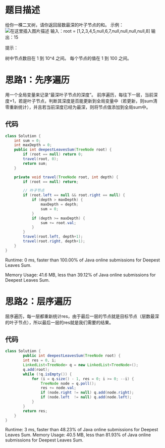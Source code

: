 # 题目描述
给你一棵二叉树，请你返回层数最深的叶子节点的和。
示例：
![在这里插入图片描述](https://img-blog.csdnimg.cn/20200618105724464.png)
输入：root = [1,2,3,4,5,null,6,7,null,null,null,null,8]
输出：15


提示：

树中节点数目在 1 到 10^4 之间。
每个节点的值在 1 到 100 之间。

# 思路1：先序遍历
用一个全局变量来记录“最深叶子节点的深度”。
前序遍历，每往下一层，当前深度+1，若是叶子节点，判断其深度是否能更新到全局变量中（若更新，则sum清零重新统计），并且若当前深度已经为最深，则将节点值添加到全局sum中。

## 代码

```java
class Solution {
	int sum = 0;
	int maxDepth = 0;
    public int deepestLeavesSum(TreeNode root) {
    	if (root == null) return 0;
    	travel(root, 0);
    	return sum;
    }

    private void travel(TreeNode root, int depth) {
    	if (root == null) return;

    	// 叶子节点
    	if (root.left == null && root.right == null) {
    		if (depth > maxDepth) {
	    		maxDepth = depth;
	    		sum = 0;
    		}
	    	if (depth >= maxDepth) {
	    		sum += root.val;
	    	}
    	}
    	travel(root.left, depth+1);
    	travel(root.right, depth+1);
    }
}
```
Runtime: 0 ms, faster than 100.00% of Java online submissions for Deepest Leaves Sum.

Memory Usage: 41.6 MB, less than 39.12% of Java online submissions for Deepest Leaves Sum.

# 思路2：层序遍历
层序遍历，每一层都重新统计res，由于最后一层的节点就是目标节点（层数最深的叶子节点），所以最后一层的res就是我们需要的结果。

## 代码

```java
class Solution {
	    public int deepestLeavesSum(TreeNode root) {
        int res = 0, i;
        LinkedList<TreeNode> q = new LinkedList<TreeNode>();
        q.add(root);
        while (!q.isEmpty()) {
            for (i = q.size() - 1, res = 0; i >= 0; --i) {
                TreeNode node = q.poll();
                res += node.val;
                if (node.right != null) q.add(node.right);
                if (node.left  != null) q.add(node.left);
            }
        }
        return res;
    }
}
```
Runtime: 3 ms, faster than 48.23% of Java online submissions for Deepest Leaves Sum.
Memory Usage: 40.5 MB, less than 81.93% of Java online submissions for Deepest Leaves Sum.
